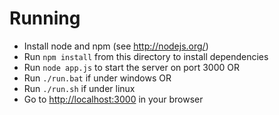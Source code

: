 # Running

- Install node and npm (see http://nodejs.org/)
- Run `npm install` from this directory to install dependencies
- Run `node app.js` to start the server on port 3000 
OR
- Run `./run.bat` if under windows
OR
- Run `./run.sh` if under linux
- Go to [http://localhost:3000](http://localhost:3000) in your browser
